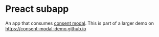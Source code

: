 # Preact subapp

An app that consumes [consent modal](https://github.com/consent-modal-demo/consent-modal). This is part of a larger demo on https://consent-modal-demo.github.io
